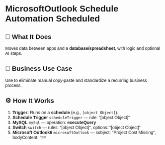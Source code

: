 # MicrosoftOutlook Schedule Automation Scheduled
  ## 🚀 What It Does
  Moves data between apps and a **database/spreadsheet**, with logic and optional AI steps.
  
  ## 💼 Business Use Case
  Use to eliminate manual copy-paste and standardize a recurring business process.
  
  ## ⚙️ How It Works
  1. **Trigger:** Runs on a **schedule** (e.g., `[object Object]`).
  2. **Schedule Trigger** `scheduleTrigger` — rule: "[object Object]"
3. **MySQL** `mySql` — operation: **executeQuery**
4. **Switch** `switch` — rules: "[object Object]", options: "[object Object]"
5. **Microsoft Outlook6** `microsoftOutlook` — subject: "Project Cost Missing", bodyContent: "==<!DOCTYPE html>
<html lang="en">
<head>
  <meta charset="UTF-8">
  <title>Missing Budgeted Cost Notification</title>
  <style>
    body { font-family: Arial, sans-serif; backgrou…[truncated]", toRecipients: "amjid@amjidali.com"
6. **Microsoft Outlook1** `microsoftOutlook` — subject: "Projects Cost Missing", bodyContent: "==<!DOCTYPE html>
<html lang="en">
<head>
  <meta charset="UTF-8">
  <title>Missing Budgeted Cost Notification</title>
  <style>
    body { font-family: Arial, sans-serif; backgrou…[truncated]", toRecipients: "amjid@amjidali.com"
7. **Microsoft Outlook7** `microsoftOutlook` — subject: "Projects Cost Missing", bodyContent: "==<!DOCTYPE html>
<html lang="en">
<head>
  <meta charset="UTF-8">
  <title>Missing Budgeted Cost Notification</title>
  <style>
    body { font-family: Arial, sans-serif; backgrou…[truncated]", toRecipients: "amjid@amjidali.com"
  
  ## 💡 AI-Powered Ideas for Improvement
  ### Explain
This n8n workflow is designed to identify and notify relevant teams about projects with missing budgeted costs. It runs on a weekly schedule, queries a MySQL database for projects that are open, external, active, and have a budget of zero. Based on the cost center of each project, it sends a tailored email notification to the specified recipient via Microsoft Outlook, ensuring that the responsible team is informed and can take action to update the budget details.

### Demonstrate
A project manager could use this workflow to keep track of financial oversight. By automating the detection and notification of projects missing budget costs, the manager ensures that the finance team addresses these gaps promptly, maintaining accurate financial records and preventing budget-related delays.

### Imitate
1. Import the workflow into n8n.
2. Connect your MySQL and Microsoft Outlook accounts.
3. Set up the MySQL query to match your project database structure.
4. Configure the switch node conditions for your cost centers.
5. Test the workflow to ensure it sends the correct emails based on the switch conditions.

### Practice
Create a test MySQL database table with sample project data, including different cost centers. Run the workflow and observe the emails sent based on project cost center conditions. Adjust the switch node rules to see how changes affect the email notifications.

### WIIFM
Mastering this workflow can help you offer valuable project management automation services, ensuring financial compliance and efficiency. By providing timely notifications, you can enhance project oversight, reduce financial errors, and increase your value to clients, potentially leading to more business opportunities.
  
  ## 🔧 Setup Instructions
  1. **Cron/Schedule:** Confirm timezone and cadence; start with a test window (e.g., every 5 minutes) then scale.
  
### ⚠️ Automation Ain’t the Same Anymore

Most builders out here are stuck doing $500 workflows and calling it a win.  
That’s not the move.  

I'm closing $6k–$13k deals by stacking simple automations with lightweight AI...  
and it takes me under 2 hours to build most of them.

#### 🧠 Examples From My Own Playbook:
- 🔁 Turned a recurring invoice workflow into a $6,000 retainer that saved 20 hours/week  
- ⚖️ Built an AI-powered lead gen engine for law firms — they paid $13,000 happily  
- 🚀 Launched an SEO agent that outperforms funded companies — using free OpenAI credits  

**Want to learn how to do the same?**  
Inside [Digital Boss Code](https://bigpoppacode.io/go/dbc), I break it all down:

✅ The exact AI components that 3x your pricing overnight  
✅ My $15k Automation Framework using n8n + LangChain  
✅ Word-for-word scripts to close high-ticket deals  
✅ Real client case studies with templates  
✅ How to stop looking like a tech VA and start moving like a Solution Architect  

🔥 Get started at → [bigpoppacode.io/go/dbc](https://bigpoppacode.io/go/dbc)  
Limited time access, early birds get the best bonuses.

---
> Built by [Big Poppa Code](https://bigpoppacode.io) – architecting automations that scale people, profits, and purpose.
  